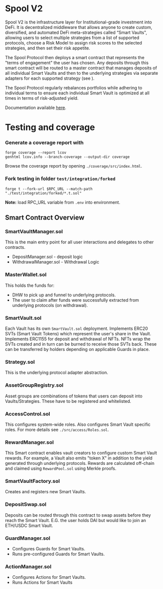 # Spool V2

Spool V2 is the infrastructure layer for Institutional-grade investment into DeFi.
It is decentralized middleware that allows anyone to create custom, diversified, and automated DeFi meta-strategies called “Smart Vaults", allowing users to select multiple strategies from a list of supported protocols, choose a Risk Model to assign risk scores to the selected strategies, and then set their risk appetite.

The Spool Protocol then deploys a smart contract that represents the "terms of engagement" the user has chosen. Any deposits through this smart contract will be routed to a master contract that manages deposits of all individual Smart Vaults and then to the underlying strategies via separate adapters for each supported strategy (see ).

The Spool Protocol regularly rebalances portfolios while adhering to individual terms to ensure each individual Smart Vault is optimized at all times in terms of risk-adjusted yield.

Documentation available [here](https://archit3ct.gitbook.io/spool-v2-technical-documentation/).

# Testing and coverage
### Generate a coverage report with
```
forge coverage --report lcov
genhtml lcov.info --branch-coverage --output-dir coverage
```
Browse the coverage report by opening `./coverage/src/index.html`.

### Fork testing in folder `test/integration/forked`
`forge t --fork-url $RPC_URL --match-path "./test/integration/forked/*.t.sol"`

**Note:** load RPC_URL variable from `.env` into environment. 

## Smart Contract Overview
### SmartVaultManager.sol
This is the main entry point for all user interactions and delegates to other contracts.
 - DepositManager.sol - deposit logic
 - WithdrawalManager.sol - Withdrawal Logic

### MasterWallet.sol
This holds the funds for:
- DHW to pick up and funnel to underlying protocols.
- The user to claim after funds were successfully extracted from underlying protocols (on withdrawal).

### SmartVault.sol
Each Vault has its own `SmartVault.sol` deployment.
Implements ERC20 SVTs (Smart Vault Tokens) which represent the user's share in the Vault.
Implements ERC1155 for deposit and withdrawal of NFTs.
NFTs wrap the SVTs created and in turn can be burned to receive those SVTs back.
These can be transferred by holders depending on applicable Guards in place.

### Strategy.sol
This is the underlying protocol adapter abstraction.

### AssetGroupRegistry.sol
Asset groups are combinations of tokens that users can deposit into Vaults/Strategies.
These have to be registered and whitelisted.

### AccessControl.sol
This configures system-wide roles.
Also configures Smart Vault specific roles.
For more details see `./src/access/Roles.sol`.

### RewardManager.sol
This  Smart contract enables vault creators to configure custom Smart Vault rewards.
For example, a Vault also emits "token X" in addition to the yield generated through underlying protocols.
Rewards are calculated off-chain and claimed using `RewardPool.sol` using Merkle proofs.

### SmartVaultFactory.sol
Creates and registers new Smart Vaults.

### DepositSwap.sol
Deposits can be routed through this contract to swap assets before they reach the Smart Vault.
E.G. the user holds DAI but would like to join an ETH/USDC Smart Vault.

### GuardManager.sol
- Configures Guards for Smart Vaults.
- Runs pre-configured Guards for Smart Vaults.

### ActionManager.sol
- Configures Actions for Smart Vaults.
- Runs Actions for Smart Vaults